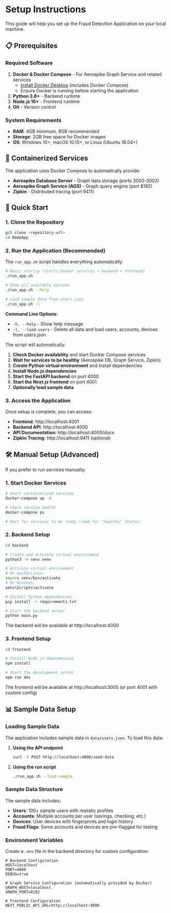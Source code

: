 # Setup Instructions

This guide will help you set up the Fraud Detection Application on your local machine.

## 📋 Prerequisites

### Required Software
1. **Docker & Docker Compose** - For Aerospike Graph Service and related services
   - [Install Docker Desktop](https://docs.docker.com/get-docker/) (includes Docker Compose)
   - Ensure Docker is running before starting the application
2. **Python 3.8+** - Backend runtime
3. **Node.js 16+** - Frontend runtime
4. **Git** - Version control

### System Requirements
- **RAM**: 4GB minimum, 8GB recommended
- **Storage**: 2GB free space for Docker images
- **OS**: Windows 10+, macOS 10.15+, or Linux (Ubuntu 18.04+)

## 🐳 Containerized Services

The application uses Docker Compose to automatically provide:
- **Aerospike Database Server** - Graph data storage (ports 3000-3002)
- **Aerospike Graph Service (AGS)** - Graph query engine (port 8182)
- **Zipkin** - Distributed tracing (port 9411)



## 🚀 Quick Start

### 1. Clone the Repository
```bash
git clone <repository-url>
cd DemoApp
```

### 2. Run the Application (Recommended)
The `run_app.sh` script handles everything automatically:

```bash
# Basic startup (starts Docker services + backend + frontend)
./run_app.sh

# Show all available options
./run_app.sh --help

# Load sample data from users.json
./run_app.sh -l
```

**Command Line Options:**
- `-h, --help` - Show help message
- `-l, --load-users` - Delete all data and load users, accounts, devices from users.json

The script will automatically:
1. **Check Docker availability** and start Docker Compose services
2. **Wait for services to be healthy** (Aerospike DB, Graph Service, Zipkin)
3. **Create Python virtual environment** and install dependencies
4. **Install Node.js dependencies**
5. **Start the FastAPI backend** on port 4000
6. **Start the Next.js frontend** on port 4001
7. **Optionally load sample data**

### 3. Access the Application
Once setup is complete, you can access:
- **Frontend**: http://localhost:4001
- **Backend API**: http://localhost:4000
- **API Documentation**: http://localhost:4000/docs
- **Zipkin Tracing**: http://localhost:9411 (optional)

## 🛠️ Manual Setup (Advanced)

If you prefer to run services manually:

### 1. Start Docker Services
```bash
# Start containerized services
docker-compose up -d

# Check service health
docker-compose ps

# Wait for services to be ready (look for "healthy" status)
```

### 2. Backend Setup

```bash
cd backend

# Create and activate virtual environment
python3 -m venv venv

# Activate virtual environment
# On macOS/Linux:
source venv/bin/activate
# On Windows:
venv\Scripts\activate

# Install Python dependencies
pip install -r requirements.txt

# Start the backend server
python main.py
```
The backend will be available at http://localhost:4000

### 3. Frontend Setup

```bash
cd frontend

# Install Node.js dependencies
npm install

# Start the development server
npm run dev
```
The frontend will be available at http://localhost:3000 (or port 4001 with custom config)

## 📊 Sample Data Setup

### Loading Sample Data
The application includes sample data in `data/users.json`. To load this data:

1. **Using the API endpoint**
   ```bash
   curl -X POST http://localhost:4000/seed-data
   ```

2. **Using the run script**
   ```bash
   ./run_app.sh --load-sample
   ```

### Sample Data Structure
The sample data includes:
- **Users**: 100+ sample users with realistic profiles
- **Accounts**: Multiple accounts per user (savings, checking, etc.)
- **Devices**: User devices with fingerprints and login history
- **Fraud Flags**: Some accounts and devices are pre-flagged for testing


### Environment Variables
Create a `.env` file in the backend directory for custom configuration:

```env
# Backend Configuration
HOST=localhost
PORT=4000
DEBUG=true

# Graph Service Configuration (automatically provided by Docker)
GRAPH_HOST=localhost
GRAPH_PORT=8182

# Frontend Configuration
NEXT_PUBLIC_API_URL=http://localhost:4000
```

